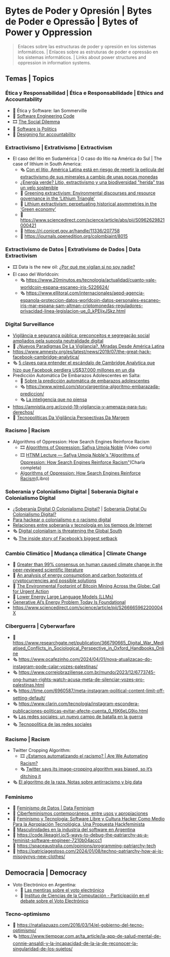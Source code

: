 # Bytes de Poder y Opresión | Bytes de Poder e Opressão | Bytes of Power y Oppression

> Enlaces sobre las estructuras de poder y opresión en los sistemas informáticos. |
> Enlaces sobre as estruturas de poder e opressão en los sistemas informáticos. |
> Links about power structures and oppression in information systems.

## Temas | Topics

### Ética y Responsabilidad | Ética e Responsabilidade |  Ethics and Accountability

 * 📘 Ética y Software: Ian Sommerville
 * 📣 [Software Engineering Code](https://ethics.acm.org/code-of-ethics/software-engineering-code/)
 * 🎞️ [The Social Dilemma](https://www.thesocialdilemma.com/)
 * 💬 [Software is Politics](https://www.fastcompany.com/3066631/software-is-politics)
 * 🔬 [Designing for accountability](https://www.researchgate.net/publication/221248162_Designing_for_accountability)

### Extractivismo | Extrativismo | Extractivism

  * El caso del litio en Sudamérica | O caso do lítio na América do Sul | The case of lithium in South America:
     * 🗞️ [Con el litio, América Latina está en riesgo de repetir la película del extractivismo de sus minerales a cambio de unas pocas monedas](https://www.bbc.com/mundo/noticias-america-latina-63465113)
     * [¿Energía verde? Litio, extractivismo y una biodiversidad "herida" tras un velo sostenible](https://efeverde.com/energia-verde-litio-extractivismo-biodiversidad-herida-velo-sostenible/)
     * 🔬 [Greening extractivism: Environmental discourses and resource governance in the ‘Lithium Triangle’](https://journals.sagepub.com/doi/abs/10.1177/25148486211006345)
     * 🔬 [Lithium extractivism: perpetuating historical asymmetries in the ‘Green economy’](https://www.tandfonline.com/doi/abs/10.1080/01436597.2023.2176298)
     * 🔬 https://www.sciencedirect.com/science/article/abs/pii/S0962629821000421
     * 🔬 https://ri.conicet.gov.ar/handle/11336/207758
     * 🔬 https://journals.openedition.org/colombiaint/8015

### Extractivismo de Datos | Extrativismo de Dados | Data Extractivism

 * 🎞️ Data is the new oil: [¿Por qué me vigilan si no soy nadie?](https://www.youtube.com/watch?v=NPE7i8wuupk)
 * El caso del Worldcoin:
    * 🗞️ https://www.20minutos.es/tecnologia/actualidad/cuanto-vale-worldcoin-espana-escaneo-iris-5226624/
    * 🗞️ https://www.ellitoral.com/internacionales/aepd-agencia-espanola-proteccion-datos-worldcoin-datos-personales-escaneo-iris-mar-espana-sam-altman-criptomonedas-reguladores-privacidad-linea-legislacion-ue_0_kPEIjxJSkz.html

### Digital Surveillance

 * [Vigilância e segurança pública: preconceitos e segregação social ampliados pela suposta neutralidade digital](https://revistas.uepg.br/index.php/emancipacao/article/view/14258/209209213653)
 * 📘 [¿Nuevos Paradigmas De La Vigilancia?. Miradas Desde América Latina](https://descargas.vialibre.org.ar/libros/lavits/Lavits2016_BsAs_Libro.pdf)
 * https://www.amnesty.org/es/latest/news/2019/07/the-great-hack-facebook-cambridge-analytica/
 * 🗞️ [5 claves para entender el escándalo de Cambridge Analytica que hizo que Facebook perdiera US$37.000 millones en un día](https://www.bbc.com/mundo/noticias-43472797)
 * Predicción Automática De Embarazos Adolescentes en Salta:
    * 📣 [Sobre la predicción automática de embarazos adolescentes](https://liaa.dc.uba.ar/es/sobre-la-prediccion-automatica-de-embarazos-adolescentes/)
    * 🗞️ https://www.wired.com/story/argentina-algoritmo-embarazada-prediccion/
    * 🗞️ [La inteligencia que no piensa](https://www.pagina12.com.ar/109080-la-inteligencia-que-no-piensa)
  * https://amnistia.org.ar/covid-19-vigilancia-y-amenaza-para-tus-derechos/
  * 📘 [Tecnopolíticas Da Vigilância Perspectivas Da Margem](https://www.researchgate.net/profile/Lucas-Melgaco-2/publication/329444654_Tecnopoliticas_da_Vigilancia_Perspectivas_da_Margem/links/5f68fc78299bf1b53ee96f86/Tecnopoliticas-da-Vigilancia-Perspectivas-da-Margem.pdf)

### Racismo | Racism

 * Algorithms of Oppression: How Search Engines Reinforce Racism
    * 🎞️ [Algorithms of Oppression: Safiya Umoja Noble](https://www.youtube.com/watch?v=6KLTpoTpkXo) (Video corto)
    * 🎞️ [HTNM Lecture — Safiya Umoja Noble's "Algorithms of Oppression: How Search Engines Reinforce Racism"](https://www.youtube.com/watch?v=murg3Roch64)(Charla completa)
    * [Algorithms of Oppression: How Search Engines Reinforce Racism](https://www.amazon.com/Algorithms-Oppression-Search-Engines-Reinforce/dp/1479837245)(Libro)

### Soberanía y Colonialismo Digital | Soberania Digital e Colonialismo Digital

 * [¿Soberanía Digital O Colonialismo Digital?](https://sur.conectas.org/wp-content/uploads/2018/07/sur-27-espanhol-renata-avila-pinto.pdf) | [Soberania Digital Ou Colonialismo Digital?](https://sur.conectas.org/wp-content/uploads/2018/07/sur-27-portugues-renata-avila-pinto.pdf)
 * [Para hackear o colonialismo e o racismo digital](https://outraspalavras.net/blog/para-hackear-o-colonialismo-e-o-racismo-digital/)
 * [Relaciones entre soberanía y tecnología en los tiempos de Internet ](https://revista.fder.edu.uy/index.php/rfd/article/view/563)
 * 🗞️ [Digital colonialism is threatening the Global South](https://www.aljazeera.com/opinions/2019/3/13/digital-colonialism-is-threatening-the-global-south)
 * 🗞️ [The inside story of Facebook’s biggest setback](https://www.theguardian.com/technology/2016/may/12/facebook-free-basics-india-zuckerberg)

### Cambio Climático | Mudança climática | Climate Change

 * 🔬 [Greater than 99% consensus on human caused climate change in the peer-reviewed scientific literature](https://iopscience.iop.org/article/10.1088/1748-9326/ac2966)
 * 🔬 [An analysis of energy consumption and carbon footprints of cryptocurrencies and possible solutions](https://www.sciencedirect.com/science/article/pii/S2352864822001390)
 * 🔬 [The Environmental Footprint of Bitcoin Mining Across the Globe: Call for Urgent Action](https://agupubs.onlinelibrary.wiley.com/doi/10.1029/2023EF003871)
 * 🔬 [Lower Energy Large Language Models (LLMs)](https://www.computer.org/csdl/magazine/co/2023/10/10255228/1QzyrTgKKEE)
 * [Generative AI’s Energy Problem Today Is Foundational](https://spectrum.ieee.org/ai-energy-consumption)
 * https://www.sciencedirect.com/science/article/pii/S266665962200004X

### Ciberguerra | Cyberwarfare

 * 🔬 https://www.researchgate.net/publication/366790665_Digital_War_Mediatised_Conflicts_in_Sociological_Perspective_in_Oxford_Handbooks_Online
 * 🗞️ https://www.ocafezinho.com/2024/04/01/nova-atualizacao-do-instagram-pode-calar-vozes-palestinas/
 * 🗞️ https://www.correiobraziliense.com.br/mundo/2023/12/6773745-ong-human-rights-watch-acusa-meta-de-silenciar-vozes-pro-palestinas.html
 * 🗞️ https://time.com/6960587/meta-instagram-political-content-limit-off-setting-default/
 * 🗞️ https://www.clarin.com/tecnologia/instagram-escondera-publicaciones-politicas-evitar-afecte-cuenta_0_f6K6eLG9io.html
 * 🗞️ [Las redes sociales: un nuevo campo de batalla en la guerra](https://expansion.mx/tecnologia/2023/11/02/redes-sociales-nuevo-campo-de-batalla-guerra)
 * 🗞️ [Tecnopolítica de las redes sociales](https://legrandcontinent.eu/es/2022/06/29/tecno-politica-de-las-redes-sociales/)

### Racismo | Racism

 * Twitter Cropping Algorithm:
    * 🎞️ [¿Estamos automatizando el racismo? | Are We Automating Racism?](https://www.youtube.com/watch?v=Ok5sKLXqynQ)
    * 🗞️ [Twitter says its image-cropping algorithm was biased, so it’s ditching it ](https://edition.cnn.com/2021/05/19/tech/twitter-image-cropping-algorithm-bias/index.html)
 * 🗞️ [El algoritmo de la raza. Notas sobre antirracismo y big data](https://cajanegraeditora.com.ar/el-algoritmo-de-la-raza-notas-sobre-antirracismo-y-big-data/)


### Feminismo

 * 📘 [Feminismo de Datos | Data Feminism](https://data-feminism.mitpress.mit.edu/)
 * 🔬 [Ciberfeminismos contemporáneos, entre usos y apropiaciones](https://www.scielo.br/j/cpa/a/PttR6kk7CqF4ZTCxTzntMGB/)
 * 🔬 [Feminismo y Tecnología: Software Libre y Cultura Hacker Como Medio Para la Apropiación Tecnológica, Una Propuesta Hackfeminista](https://academic.oup.com/dsh/article/36/Supplement_1/i89/5881575)
 * 🔬 [Masculinidades en la industria del software en Argentina](https://ri.conicet.gov.ar/handle/11336/88838)
 * 💬 https://code.likeagirl.io/5-ways-to-debug-the-patriarchy-as-a-feminist-software-engineer-7210b04accc1
 * 💬 https://spaceaustralia.com/opinions/programming-patriarchy-tech
 * 💬 https://patriciagestoso.com/2024/01/08/techno-patriarchy-how-ai-is-misogynys-new-clothes/

## Democracia | Democracy

 * Voto Electrónico en Argentina:
    * 💬 [Las mentiras sobre el voto electrónico](https://blog.smaldone.com.ar/2017/08/22/las-mentiras-sobre-el-voto-electronico/)
    * 📣 [Instituo de Ciencias de la Computación - Participación en el debate sobre el Voto Electrónico](https://icc.fcen.uba.ar/participacion-en-el-debate-sobre-el-voto-electronico/)

### Tecno-optimismo

 * 💬 https://nataliazuazo.com/2016/03/14/el-gobierno-del-tecno-optimismo/
 * 🗞️ https://www.tiempoar.com.ar/ta_article/la-app-de-salud-mental-de-connie-ansaldi-y-la-incapacidad-de-la-ia-de-reconocer-la-singularidad-de-los-sujetos/
 
